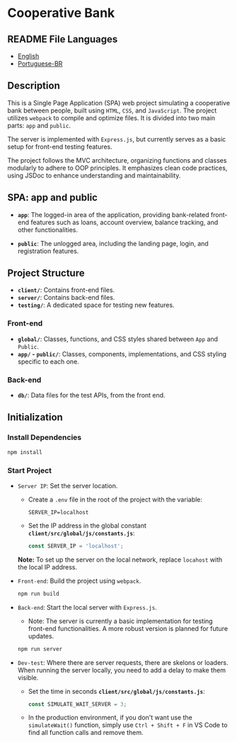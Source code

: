 # Cooperative Bank

## README File Languages

- [English](README.md)
- [Portuguese-BR](README-pt.md)

## Description

This is a Single Page Application (SPA) web project simulating a cooperative bank between people, built using `HTML`, `CSS`, and `JavaScript`. The project utilizes `webpack` to compile and optimize files. It is divided into two main parts: `app` and `public`.

The server is implemented with `Express.js`, but currently serves as a basic setup for front-end testing features.

The project follows the MVC architecture, organizing functions and classes modularly to adhere to OOP principles. It emphasizes clean code practices, using JSDoc to enhance understanding and maintainability.

## SPA: app and public

- **`app`**: The logged-in area of the application, providing bank-related front-end features such as loans, account overview, balance tracking, and other functionalities.

- **`public`**: The unlogged area, including the landing page, login, and registration features.

## Project Structure

- **`client/`**: Contains front-end files.
- **`server/`**: Contains back-end files.
- **`testing/`**: A dedicated space for testing new features.

### Front-end

- **`global/`**: Classes, functions, and CSS styles shared between `App` and `Public`.
- **`app/` - `public/`**: Classes, components, implementations, and CSS styling specific to each one.

### Back-end

- **`db/`**: Data files for the test APIs, from the front end.

## Initialization

### Install Dependencies

```bash
npm install
```

### Start Project

- `Server IP`: Set the server location.

  - Create a `.env` file in the root of the project with the variable:

    ```
    SERVER_IP=localhost
    ```

  - Set the IP address in the global constant **`client/src/global/js/constants.js`**:

    ```js
    const SERVER_IP = 'localhost';
    ```

  **Note:** To set up the server on the local network, replace `locahost` with the local IP address.

- `Front-end`: Build the project using `webpack`.

  ```bash
  npm run build
  ```

- `Back-end`: Start the local server with `Express.js`.

  - Note: The server is currently a basic implementation for testing front-end functionalities. A more robust version is planned for future updates.

  ```bash
  npm run server
  ```

- `Dev-test`: Where there are server requests, there are skelons or loaders. When running the server locally, you need to add a delay to make them visible.

  - Set the time in seconds **`client/src/global/js/constants.js`**:

    ```js
    const SIMULATE_WAIT_SERVER = 3;
    ```

  - In the production environment, if you don't want use the `simulateWait()` function, simply use `Ctrl + Shift + F` in VS Code to find all function calls and remove them.